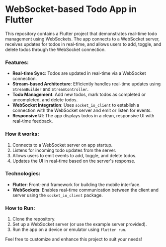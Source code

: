# WebSocket-based Todo App in Flutter

This repository contains a Flutter project that demonstrates real-time todo management using WebSockets. The app connects to a WebSocket server, receives updates for todos in real-time, and allows users to add, toggle, and delete todos through the WebSocket connection.

### Features:
- **Real-time Sync**: Todos are updated in real-time via a WebSocket connection.
- **Stream-based Architecture**: Efficiently handles real-time updates using `StreamBuilder` and `StreamController`.
- **Todo Management**: Add new todos, mark todos as completed or uncompleted, and delete todos.
- **WebSocket Integration**: Uses `socket_io_client` to establish a connection with the WebSocket server and emit or listen for events.
- **Responsive UI**: The app displays todos in a clean, responsive UI with real-time feedback.

### How it works:
1. Connects to a WebSocket server on app startup.
2. Listens for incoming todo updates from the server.
3. Allows users to emit events to add, toggle, and delete todos.
4. Updates the UI in real-time based on the server's response.

### Technologies:
- **Flutter**: Front-end framework for building the mobile interface.
- **WebSockets**: Enables real-time communication between the client and server using the `socket_io_client` package.

### How to Run:
1. Clone the repository.
2. Set up a WebSocket server (or use the example server provided).
3. Run the app on a device or emulator using `flutter run`.

Feel free to customize and enhance this project to suit your needs!
